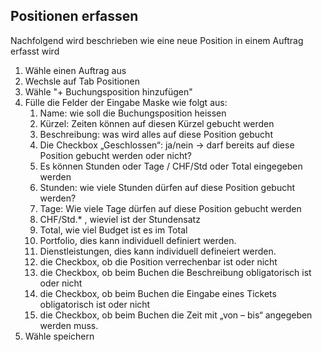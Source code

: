 ## Positionen erfassen
Nachfolgend wird beschrieben wie eine neue Position in einem Auftrag erfasst wird

1. Wähle einen Auftrag aus
1. Wechsle auf Tab Positionen
1. Wähle "+ Buchungsposition hinzufügen"
1. Fülle die Felder der Eingabe Maske wie folgt aus:
   1. Name: wie soll die Buchungsposition heissen
   1. Kürzel: Zeiten können auf diesen Kürzel gebucht werden
   1. Beschreibung: was wird alles auf diese Position gebucht
   1. Die Checkbox „Geschlossen“: ja/nein → darf bereits auf diese Position gebucht werden oder nicht?
   1. Es können Stunden oder Tage / CHF/Std oder Total eingegeben werden
   1. Stunden: wie viele Stunden dürfen auf diese Position gebucht werden?
   1. Tage: Wie viele Tage dürfen auf diese Position gebucht werden
   1. CHF/Std.* , wieviel ist der Stundensatz
   1. Total, wie viel Budget ist es im Total
   1. Portfolio, dies kann individuell definiert werden.
   1. Dienstleistungen, dies kann individuell defineiert werden.
   1. die Checkbox, ob die Position verrechenbar ist oder nicht
   1. die Checkbox, ob beim Buchen die Beschreibung obligatorisch ist oder nicht
   1. die Checkbox, ob beim Buchen die Eingabe eines Tickets obligatorisch ist oder nicht
   1. die Checkbox, ob beim Buchen die Zeit mit „von – bis“ angegeben werden muss.
1. Wähle speichern
